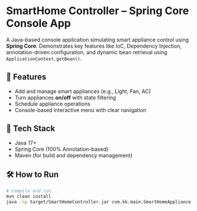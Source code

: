 # SmartHome Controller – Spring Core Console App

A Java-based console application simulating smart appliance control using **Spring Core**. Demonstrates key features like IoC, Dependency Injection, annotation-driven configuration, and dynamic bean retrieval using `ApplicationContext.getBean()`.

## 🚀 Features

- Add and manage smart appliances (e.g., Light, Fan, AC)
- Turn appliances **on/off** with state filtering
- Schedule appliance operations
- Console-based interactive menu with clear navigation

## 🧠 Tech Stack

- Java 17+
- Spring Core (100% Annotation-based)
- Maven (for build and dependency management)

## 🛠 How to Run

```bash
# Compile and run
mvn clean install
java -cp target/SmartHomeController.jar com.kk.main.SmartHomeAppliance
